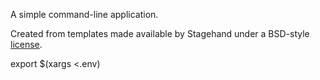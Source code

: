 A simple command-line application.

Created from templates made available by Stagehand under a BSD-style
[license](https://github.com/dart-lang/stagehand/blob/master/LICENSE).

export $(xargs <.env)
